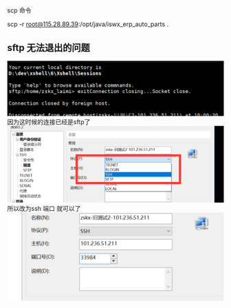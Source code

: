 ## 
scp 命令

scp -r  root@115.28.89.39:/opt/java/iswx_erp_auto_parts .


## sftp 无法退出的问题
![](image/2019-01-07-11-04-18.png)
因为这时候的连接已经是sftp了
![](image/2019-01-07-11-04-54.png)
所以改为ssh 端口 就可以了
![](image/2019-01-07-11-05-26.png)